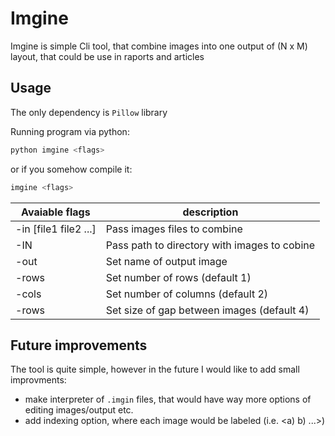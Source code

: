# Imgine

Imgine is simple Cli tool, that combine images into one output of (N x M) layout, that could be use in raports and articles

## Usage

The only dependency is `Pillow` library

Running program via python:
```bash
python imgine <flags>
```
or if you somehow compile it:
```bash
imgine <flags>
```

| Avaiable flags| description
|-------|--------
|-in [file1 file2 ...]| Pass images files to combine
|-IN | Pass path to directory with images to cobine
|-out| Set name of output image
|-rows| Set number of rows (default 1)
|-cols| Set number of columns (default 2)
|-rows| Set size of gap between images (default 4)

## Future improvements

The tool is quite simple, however in the future I would like to add small improvments:
- make interpreter of `.imgin` files, that would have way more options of editing images/output etc.
- add indexing option, where each image would be labeled (i.e. <a) b) ...>) 

